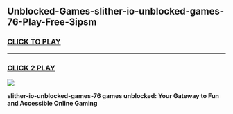 
## Unblocked-Games-slither-io-unblocked-games-76-Play-Free-3ipsm
<h3>
<a href="https://premium76.site?title=slither-io-unblocked-games-76&ref=21A">CLICK TO PLAY</a></h3>
<hr>

<h3>
<a href="https://premium76.site?title=slither-io-unblocked-games-76&ref=21A">CLICK 2 PLAY</a>
  
</h3>

<a href="https://premium76.site?title=slither-io-unblocked-games-76&ref=21A"><img src="https://clearcache.store/games.png"></a>


**slither-io-unblocked-games-76 games unblocked: Your Gateway to Fun and Accessible Online Gaming**
